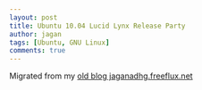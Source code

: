 ```yaml
---
layout: post
title: Ubuntu 10.04 Lucid Lynx Release Party
author: jagan
tags: [Ubuntu, GNU Linux]
comments: true
---
```




Migrated from my [old blog jaganadhg.freeflux.net](https://web.archive.org/web/20160323193721/http://jaganadhg.freeflux.net/blog)
